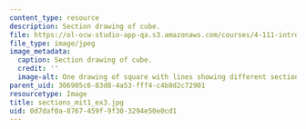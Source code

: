 ```yaml
---
content_type: resource
description: Section drawing of cube.
file: https://ol-ocw-studio-app-qa.s3.amazonaws.com/courses/4-111-introduction-to-architecture-environmental-design-spring-2014/0d7daf0a8767459f9f303294e50e0cd1_sections_mit1_ex3.jpg
file_type: image/jpeg
image_metadata:
  caption: Section drawing of cube.
  credit: ''
  image-alt: One drawing of square with lines showing different sectional quality.
parent_uid: 306905c6-83d8-4a53-fff4-c4b8d2c72901
resourcetype: Image
title: sections_mit1_ex3.jpg
uid: 0d7daf0a-8767-459f-9f30-3294e50e0cd1
---
```

